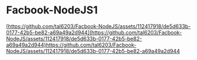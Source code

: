 # Facbook-NodeJS1

[https://github.com/tal6203/Facbook-NodeJS/assets/112417918/de5d633b-0177-42b5-be82-a69a49a2d944](https://github.com/tal6203/Facbook-NodeJS/assets/112417918/de5d633b-0177-42b5-be82-a69a49a2d944)https://github.com/tal6203/Facbook-NodeJS/assets/112417918/de5d633b-0177-42b5-be82-a69a49a2d944
